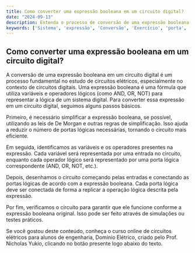 ```yaml
---
title: Como converter uma expressão booleana em um circuito digital?
date: "2024-09-13"
description: Entenda o processo de conversão de uma expressão booleana em um circuito digital.
keywords: ['Sistema', 'expressão', 'Conversão', 'Exercício', 'porta', 'Booleana', 'função']
---
```


## Como converter uma expressão booleana em um circuito digital?

A conversão de uma expressão booleana em um circuito digital é um processo fundamental no estudo de circuitos elétricos, especialmente no contexto de circuitos digitais. Uma expressão booleana é uma fórmula que utiliza variáveis e operadores lógicos (como AND, OR, NOT) para representar a lógica de um sistema digital. Para converter essa expressão em um circuito digital, seguimos alguns passos básicos.

Primeiro, é necessário simplificar a expressão booleana, se possível, utilizando as leis de De Morgan e outras regras de simplificação. Isso ajuda a reduzir o número de portas lógicas necessárias, tornando o circuito mais eficiente.

Em seguida, identificamos as variáveis e os operadores presentes na expressão. Cada variável será representada por uma entrada no circuito, enquanto cada operador lógico será representado por uma porta lógica correspondente (AND, OR, NOT, etc.).

Depois, desenhamos o circuito começando pelas entradas e conectando as portas lógicas de acordo com a expressão booleana. Cada porta lógica deve ser conectada de forma a replicar a operação lógica descrita pela expressão.

Por fim, verificamos o circuito para garantir que ele funcione conforme a expressão booleana original. Isso pode ser feito através de simulações ou testes práticos.

Se você gostou deste conteúdo, conheça o curso online de circuitos elétricos para alunos de engenharia, Domínio Elétrico, criado pelo Prof. Nicholas Yukio, clicando no botão presente logo abaixo do texto.
